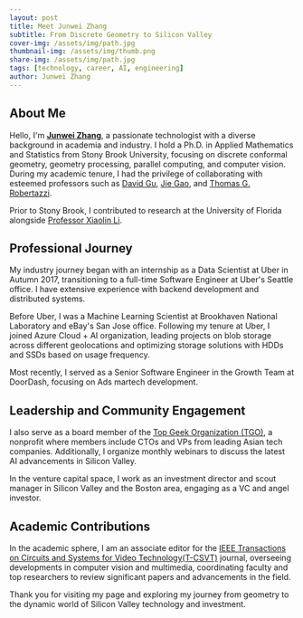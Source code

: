 ```yaml
---
layout: post
title: Meet Junwei Zhang
subtitle: From Discrete Geometry to Silicon Valley
cover-img: /assets/img/path.jpg
thumbnail-img: /assets/img/thumb.png
share-img: /assets/img/path.jpg
tags: [technology, career, AI, engineering]
author: Junwei Zhang
---
```


## About Me

Hello, I'm **[Junwei Zhang](https://scholar.google.com/citations?user=FkAGB3MAAAAJ&hl=en)**, a passionate technologist with a diverse background in academia and industry. I hold a Ph.D. in Applied Mathematics and Statistics from Stony Brook University, focusing on discrete conformal geometry, geometry processing, parallel computing, and computer vision. During my academic tenure, I had the privilege of collaborating with esteemed professors such as [David Gu](https://www3.cs.stonybrook.edu/~gu/), [Jie Gao](https://sites.rutgers.edu/jie-gao/about/), and [Thomas G. Robertazzi](https://www.ece.stonybrook.edu/~tom/).

Prior to Stony Brook, I contributed to research at the University of Florida alongside [Professor Xiaolin Li](https://cognization.com/andyli/). 

## Professional Journey

My industry journey began with an internship as a Data Scientist at Uber in Autumn 2017, transitioning to a full-time Software Engineer at Uber's Seattle office. I have extensive experience with backend development and distributed systems.

Before Uber, I was a Machine Learning Scientist at Brookhaven National Laboratory and eBay's San Jose office. Following my tenure at Uber, I joined Azure Cloud + AI organization, leading projects on blob storage across different geolocations and optimizing storage solutions with HDDs and SSDs based on usage frequency.

Most recently, I served as a Senior Software Engineer in the Growth Team at DoorDash, focusing on Ads martech development.

## Leadership and Community Engagement

I also serve as a board member of the [Top Geek Organization (TGO)](https://tgo.infoq.cn/), a nonprofit where members include CTOs and VPs from leading Asian tech companies. Additionally, I organize monthly webinars to discuss the latest AI advancements in Silicon Valley.

In the venture capital space, I work as an investment director and scout manager in Silicon Valley and the Boston area, engaging as a VC and angel investor.

## Academic Contributions

In the academic sphere, I am an associate editor for the [IEEE Transactions on Circuits and Systems for Video Technology(T-CSVT)](https://ieeexplore.ieee.org/xpl/RecentIssue.jsp?punumber=76) journal, overseeing developments in computer vision and multimedia, coordinating faculty and top researchers to review significant papers and advancements in the field.

Thank you for visiting my page and exploring my journey from geometry to the dynamic world of Silicon Valley technology and investment.
